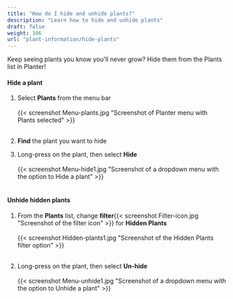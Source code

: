 ```yaml
---
title: "How do I hide and unhide plants?"
description: "Learn how to hide and unhide plants"
draft: false
weight: 306
url: "plant-information/hide-plants"
---
```


Keep seeing plants you know you'll never grow?  Hide them from the Plants list in Planter!

#### Hide a plant
1. Select **Plants** from the menu bar<br /><br />
{{< screenshot Menu-plants.jpg "Screenshot of Planter menu with Plants selected" >}}<br /><br />

2. **Find** the plant you want to hide

3. Long-press on the plant, then select **Hide**<br /><br />
{{< screenshot Menu-hide1.jpg "Screenshot of a dropdown menu with the option to Hide a plant" >}}<br /><br />

#### Unhide hidden plants
1. From the **Plants** list, change **filter**{{< screenshot Filter-icon.jpg "Screenshot of the filter icon" >}} for **Hidden Plants**<br /><br />
{{< screenshot Hidden-plants1.jpg "Screenshot of the Hidden Plants filter option" >}}<br /><br />

2. Long-press on the plant, then select **Un-hide**<br /><br />
{{< screenshot Menu-unhide1.jpg "Screenshot of a dropdown menu with the option to Unhide a plant" >}}
